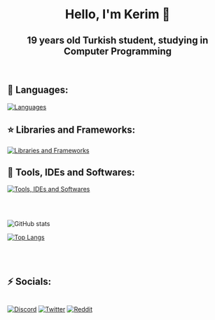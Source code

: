 ###

<h1 align="center">Hello, I'm Kerim 👋</h1>

<h2 align="center">
 19 years old Turkish student, studying in Computer Programming 
</h2>

<br> 
  
## 🧬 Languages:

[![Languages](https://skillicons.dev/icons?i=html,css,js,py,cs)](https://skillicons.dev)

   
## ⭐️ Libraries and Frameworks:

   [![Libraries and Frameworks](https://skillicons.dev/icons?i=vue,nuxt,tailwind,express,firebase)](https://skillicons.dev)
  
## 🔧 Tools, IDEs and Softwares:

   [![Tools, IDEs and Softwares](https://skillicons.dev/icons?i=figma,ps,ae,visualstudio,vscode)](https://skillicons.dev)
 
  <br>
  <br>

![GitHub stats](https://github-readme-stats.vercel.app/api?username=merloss&show_icons=true&theme=tokyonight&count_private=true&include_all_commits=true)
  

[![Top Langs](https://github-readme-stats.vercel.app/api/top-langs/?username=merloss&theme=tokyonight&layout=compact&card_width=445)](https://github.com/anuraghazra/github-readme-stats)

 

<br>
<br>

## ⚡️ Socials:
\
   [![Discord](https://img.shields.io/badge/discord-%237289DA.svg?style=for-the-badge&logo=discord&logoColor=white)](https://discord.com/users/489811754411491328)
   [![Twitter](https://img.shields.io/badge/Twitter-%231DA1F2.svg?style=for-the-badge&logo=Twitter&logoColor=white)](https://twitter.com/merl0ss)
   [![Reddit](https://img.shields.io/badge/Reddit-%23FF4500.svg?style=for-the-badge&logo=Reddit&logoColor=white)](https://www.reddit.com/user/Merl0ss)
